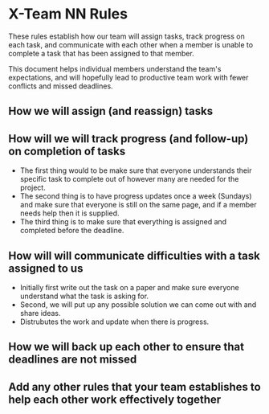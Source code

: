 # X-Team NN Rules

These rules establish how our team will assign tasks,
track progress on each task, and communicate with each other 
when a member is unable to complete a task that has been assigned to that member.

This document helps individual members understand the team's expectations,
and will hopefully lead to productive team work with fewer conflicts
and missed deadlines.

## How we will assign (and reassign) tasks



## How will we will track progress (and follow-up) on completion of tasks
* The first thing would to be make sure that everyone understands their specific task to complete out of however many are needed for the project. 
* The second thing is to have progress updates once a week (Sundays) and make sure that everyone is still on the same page, and if a member needs help then it is supplied. 
* The third thing is to make sure that everything is assigned and completed before the deadline.
## How will will communicate difficulties with a task assigned to us
* Initially first write out the task on a paper and make sure everyone understand what the task is asking for. 
* Second, we will put up any possible solution we can come out with and share ideas.
* Distrubutes the work and update when there is progress.



## How we will back up each other to ensure that deadlines are not missed



## Add any other rules that your team establishes to help each other work effectively together




